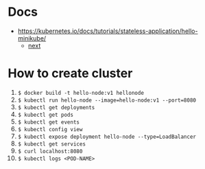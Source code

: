 # Docs

- https://kubernetes.io/docs/tutorials/stateless-application/hello-minikube/
    - [next](https://kubernetes.io/docs/tutorials/stateless-application/hello-minikube/#create-a-docker-container-image)

# How to create cluster

1. `$ docker build -t hello-node:v1 hellonode`
2. `$ kubectl run hello-node --image=hello-node:v1 --port=8080`
3. `$ kubectl get deployments`
4. `$ kubectl get pods`
5. `$ kubectl get events`
6. `$ kubectl config view`
7. `$ kubectl expose deployment hello-node --type=LoadBalancer`
8. `$ kubectl get services`
9. `$ curl localhost:8080`
10. `$ kubectl logs <POD-NAME>`
